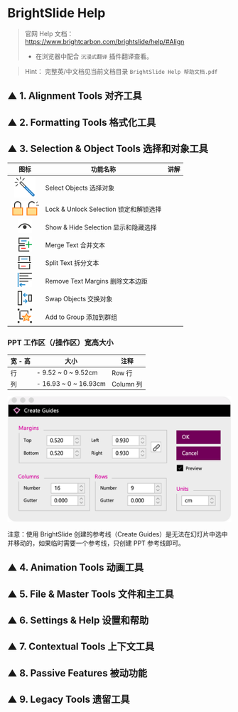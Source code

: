 # BrightSlide Help

> 官网 Help 文档：https://www.brightcarbon.com/brightslide/help/#Align
>
> - 在浏览器中配合 `沉浸式翻译` 插件翻译查看。

> Hint： 完整英/中文档见当前文档目录 `BrightSlide Help 帮助文档.pdf`




## ▲ 1. Alignment Tools 对齐工具


## ▲ 2. Formatting Tools 格式化工具


## ▲ 3. Selection & Object Tools 选择和对象工具

|                             图标                             | 功能名称                                   | 讲解 |
| :----------------------------------------------------------: | ------------------------------------------ | ---- |
| <img src="./readme.assets/selectObjectsL@3x-20230617151423439.png" alt="img" style="zoom: 50%;" /> | Select Objects 选择对象                |      |
| <img src="./readme.assets/lockObjectN@3x-20230617151438082.png" alt="img" style="zoom:67%;" /><img src="./readme.assets/unlockAllN@3x-20230617152007669.png" alt="img" style="zoom:67%;" /> | Lock & Unlock Selection 锁定和解锁选择 |      |
| <img src="./readme.assets/showAllN@3x-20230617151506635.png" alt="img" style="zoom:67%;" /> | Show & Hide Selection 显示和隐藏选择   |      |
| <img src="./readme.assets/mergeTextN@3x-20230617151531750.png" alt="img" style="zoom:67%;" /> | Merge Text 合并文本                    |      |
| <img src="./readme.assets/splitTextN@3x-20230617151540535.png" alt="img" style="zoom:67%;" /> | Split Text 拆分文本                    |      |
| <img src="./readme.assets/removeMarginsFromSelectionN@3x-20230617151609292.png" alt="img" style="zoom:67%;" /> | Remove Text Margins 删除文本边距       |      |
| <img src="./readme.assets/swapObjectsN@3x-20230617151658471.png" alt="img" style="zoom:67%;" /> | Swap Objects 交换对象                  |      |
| <img src="./readme.assets/smartRegroupN@3x-20230617151713527.png" alt="img" style="zoom:67%;" /> | Add to Group 添加到群组                |      |

### PPT 工作区（/操作区）宽高大小

| 宽 - 高 | 大小 | 注释 |
| --- | --- | --- |
| 行 | - 9.52 ~ 0 ~ 9.52cm | Row 行 |
| 列 | - 16.93 ~ 0 ~ 16.93cm | Column 列 |

<img src="./readme.assets/image-20230617154254963.png" alt="image-20230617154254963" style="zoom:67%;" />

注意：使用 BrightSlide 创建的参考线（Create Guides）是无法在幻灯片中选中并移动的，如果临时需要一个参考线，只创建 PPT 参考线即可。



## ▲ 4. Animation Tools 动画工具


## ▲ 5. File & Master Tools 文件和主工具


## ▲ 6. Settings & Help 设置和帮助


## ▲ 7. Contextual Tools 上下文工具


## ▲ 8. Passive Features 被动功能

## ▲ 9. Legacy Tools 遗留工具
